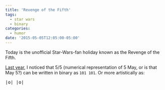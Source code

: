 ```yaml
---
title: 'Revenge of the Fifth'
tags:
  - star wars
  - binary
categories:
  - humor
date: '2015-05-05T12:05:00-05:00'
---
```


Today is the unofficial Star-Wars-fan holiday known as the Revenge of the Fifth.

[Last year](https://twitter.com/eric_poe/status/463399125749223424), I noticed that 5/5 (numerical representation of 5 May, or is that May 5?) can be written in binary as `101 101`. Or more artistically as:

<pre title="the numbers 101 and 101 next to each other look like a pair of TIE fighters flying in formation">|o| |o|</pre>
